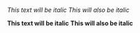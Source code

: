*This text will be italic*
_This will also be italic_

**This text will be italic**
__This will also be italic__
